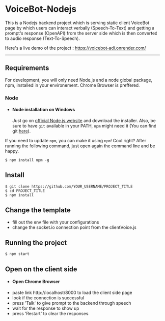 # VoiceBot-Nodejs

This is a Nodejs backend project which is serving static client VoiceBot page by which users can interact verbally (Speech-To-Text) and getting a prompt's response (OpenAPI) from the server side which is then converted to audio response (Text-To-Speech).

Here's a live demo of the project : https://voicebot-adi.onrender.com/

---
## Requirements

For development, you will only need Node.js and a node global package, npm, installed in your environement.
Chrome Browser is preffered.

### Node
- #### Node installation on Windows

  Just go on [official Node.js website](https://nodejs.org/) and download the installer.
Also, be sure to have `git` available in your PATH, `npm` might need it (You can find git [here](https://git-scm.com/)).

If you need to update `npm`, you can make it using `npm`! Cool right? After running the following command, just open again the command line and be happy.

    $ npm install npm -g

## Install

    $ git clone https://github.com/YOUR_USERNAME/PROJECT_TITLE
    $ cd PROJECT_TITLE
    $ npm install

## Change the template
- fill out the env file with your configurations
- change the socket.io connection point from the clientVoice.js

## Running the project

    $ npm start

## Open on the client side
- #### Open Chrome Browser
- paste link http://localhost/8000 to load the client side page
- look if the connection is successful
- press 'Talk' to give prompt to the backend through speech
- wait for the response to show up
- press 'Restart' to clear the responses

